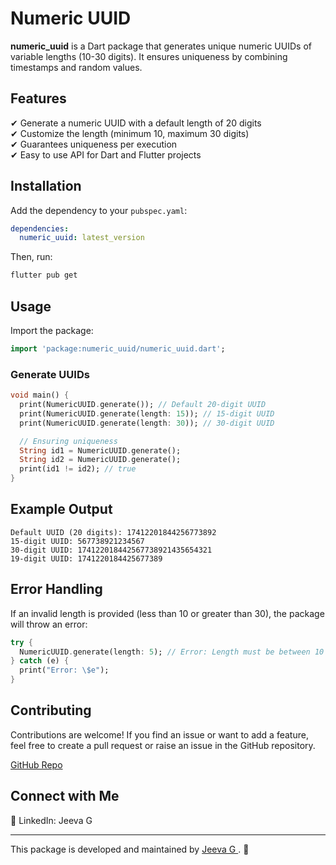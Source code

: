 # Numeric UUID



**numeric\_uuid** is a Dart package that generates unique numeric UUIDs of variable lengths (10-30 digits). It ensures uniqueness by combining timestamps and random values.

## Features

✔ Generate a numeric UUID with a default length of 20 digits\
✔ Customize the length (minimum 10, maximum 30 digits)\
✔ Guarantees uniqueness per execution\
✔ Easy to use API for Dart and Flutter projects

## Installation

Add the dependency to your `pubspec.yaml`:

```yaml
dependencies:
  numeric_uuid: latest_version
```

Then, run:

```sh
flutter pub get
```

## Usage

Import the package:

```dart
import 'package:numeric_uuid/numeric_uuid.dart';
```

### Generate UUIDs

```dart
void main() {
  print(NumericUUID.generate()); // Default 20-digit UUID
  print(NumericUUID.generate(length: 15)); // 15-digit UUID
  print(NumericUUID.generate(length: 30)); // 30-digit UUID

  // Ensuring uniqueness
  String id1 = NumericUUID.generate();
  String id2 = NumericUUID.generate();
  print(id1 != id2); // true
}
```

## Example Output

```
Default UUID (20 digits): 17412201844256773892
15-digit UUID: 567738921234567
30-digit UUID: 174122018442567738921435654321
19-digit UUID: 1741220184425677389
```

## Error Handling

If an invalid length is provided (less than 10 or greater than 30), the package will throw an error:

```dart
try {
  NumericUUID.generate(length: 5); // Error: Length must be between 10 and 30 digits
} catch (e) {
  print("Error: \$e");
}
```

## Contributing

Contributions are welcome! If you find an issue or want to add a feature, feel free to create a pull request or raise an issue in the GitHub repository.

[GitHub Repo](https://github.com/Jeeva0604/numeric_uuid)

## Connect with Me

📌 LinkedIn: Jeeva G 

---

This package is developed and maintained by [Jeeva G ](https://www.linkedin.com/in/jeeva-g-r0628/). 🚀

